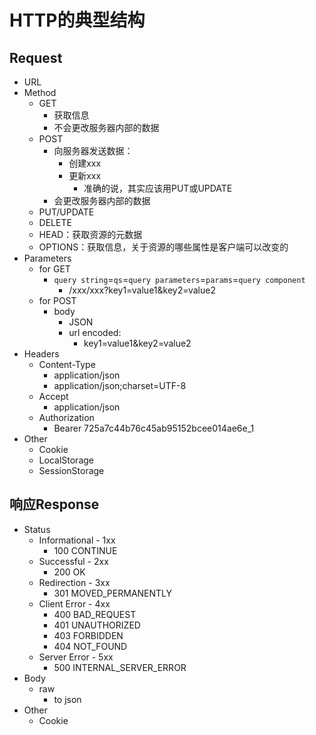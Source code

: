 # HTTP的典型结构



## Request
- URL
- Method
  - GET
    - 获取信息
    - 不会更改服务器内部的数据
  - POST
    - 向服务器发送数据：
      - 创建xxx
      - 更新xxx
        - 准确的说，其实应该用PUT或UPDATE
    - 会更改服务器内部的数据
  - PUT/UPDATE
  - DELETE
  - HEAD：获取资源的元数据
  - OPTIONS：获取信息，关于资源的哪些属性是客户端可以改变的
- Parameters
  - for GET
    - `query string`=`qs`=`query parameters`=`params`=`query component`
      - /xxx/xxx?key1=value1&key2=value2
  - for POST
    - body
      - JSON
      - url encoded:
        - key1=value1&key2=value2
- Headers
  - Content-Type
    - application/json
    - application/json;charset=UTF-8
  - Accept
    - application/json
  - Authorization
    - Bearer 725a7c44b76c45ab95152bcee014ae6e\_1
- Other
  - Cookie
  - LocalStorage
  - SessionStorage

## 响应Response

- Status
    - Informational - 1xx
      - 100 CONTINUE
    - Successful - 2xx
      - 200 OK
    - Redirection - 3xx
      - 301 MOVED_PERMANENTLY
    - Client Error - 4xx
      - 400 BAD_REQUEST
      - 401 UNAUTHORIZED
      - 403 FORBIDDEN
      - 404 NOT_FOUND
    - Server Error - 5xx
      - 500 INTERNAL_SERVER_ERROR
- Body
  - raw
    - to json
- Other
  - Cookie




